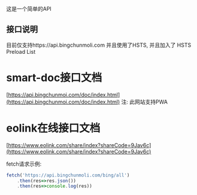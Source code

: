这是一个简单的API

## 接口说明

目前仅支持https://api.bingchunmoli.com 并且使用了HSTS, 并且加入了 HSTS Preload List

# smart-doc接口文档
[https://api.bingchunmoi.com/doc/index.html](https://api.bingchunmoi.com/doc/index.html)
注: 此网站支持PWA

# eolink在线接口文档
[https://www.eolink.com/share/index?shareCode=9Jav6c](https://www.eolink.com/share/index?shareCode=9Jav6c)

fetch请求示例:
```javascript
fetch('https://api.bingchunmoli.com/bing/all')
    .then(res=>res.json())
    .then(res=>console.log(res))
```